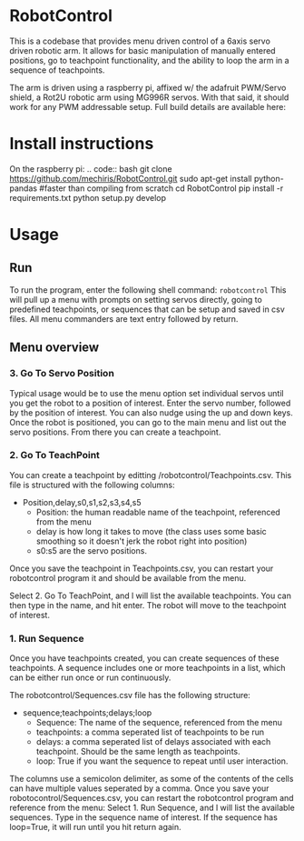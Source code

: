 # RobotControl
This is a codebase that provides menu driven control of a 6axis servo driven robotic arm.  It allows for basic manipulation of manually entered positions, go to teachpoint functionality, and the ability to loop the arm in a sequence of teachpoints. 

The arm is driven using a raspberry pi, affixed w/ the adafruit PWM/Servo shield, a Rot2U robotic arm using MG996R servos.  With that said, it should work for any PWM addressable setup.  Full build details are available here:

# Install instructions
On the raspberry pi:
.. code:: bash
    git clone https://github.com/mechiris/RobotControl.git
    sudo apt-get install python-pandas #faster than compiling from scratch
    cd RobotControl
    pip install -r requirements.txt
    python setup.py develop

# Usage

## Run
To run the program, enter the following shell command:
`robotcontrol`
This will pull up a menu with prompts on setting servos directly, going to predefined teachpoints, or sequences that can be setup and saved in csv files.  All menu commanders are text entry followed by return. 

## Menu overview
### 3. Go To Servo Position
Typical usage would be to use the menu option set individual servos until you get the robot to a position of interest.  Enter the servo number, followed by the position of interest.  You can also nudge using the up and down keys. Once the robot is positioned, you can go to the main menu and list out the servo positions. From there you can create a teachpoint. 

### 2. Go To TeachPoint
You can create a teachpoint by editting /robotcontrol/Teachpoints.csv.  This file is structured with the following columns:
* Position,delay,s0,s1,s2,s3,s4,s5
  * Position: the human readable name of the teachpoint, referenced from the menu 
  * delay is how long it takes to move (the class uses some basic smoothing so it doesn't jerk the robot right into position)
  *  s0:s5 are the servo positions.  

Once you save the teachpoint in Teachpoints.csv, you can restart your robotcontrol program it and should be available from the menu. 

Select 2. Go To TeachPoint, and l will list the available teachpoints.  You can then type in the name, and hit enter.  The robot will move to the teachpoint of interest. 

### 1. Run Sequence
Once you have teachpoints created, you can create sequences of these teachpoints. A sequence includes one or more teachpoints in a list, which can be either run once or run continuously.

The robotcontrol/Sequences.csv file has the following structure:
* sequence;teachpoints;delays;loop 
  * Sequence: The name of the sequence, referenced from the menu
  * teachpoints: a comma seperated list of teachpoints to be run
  * delays: a comma seperated list of delays associated with each teachpoint.  Should be the same length as teachpoints.
  * loop: True if you want the sequence to repeat until user interaction.

The columns use a semicolon delimiter, as some of the contents of the cells can have multiple values seperated by a comma. 
Once you save your robotocontrol/Sequences.csv, you can restart the robotcontrol program and reference from the menu:
Select 1. Run Sequence, and l will list the available sequences.  Type in the sequence name of interest.  If the sequence has loop=True, it will run until you hit return again. 





